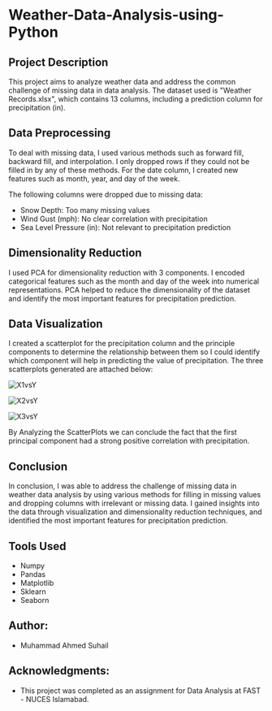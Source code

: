 # Weather-Data-Analysis-using-Python

## Project Description
This project aims to analyze weather data and address the common challenge of missing data in data analysis. The dataset used is "Weather Records.xlsx", which contains 13 columns, including a prediction column for precipitation (in).

## Data Preprocessing
To deal with missing data, I used various methods such as forward fill, backward fill, and interpolation. I only dropped rows if they could not be filled in by any of these methods. For the date column, I created new features such as month, year, and day of the week.

The following columns were dropped due to missing data:
- Snow Depth: Too many missing values
- Wind Gust (mph): No clear correlation with precipitation
- Sea Level Pressure (in): Not relevant to precipitation prediction

## Dimensionality Reduction
I used PCA for dimensionality reduction with 3 components. I encoded categorical features such as the month and day of the week into numerical representations. PCA helped to reduce the dimensionality of the dataset and identify the most important features for precipitation prediction.

## Data Visualization
I created a scatterplot for the precipitation column and the principle components to determine the relationship between them so I could identify which component will help in predicting the value of precipitation.
The three scatterplots generated are attached below:

![X1vsY](https://user-images.githubusercontent.com/72251313/233482591-7a187221-fe2f-42b4-a607-5f37e73ced96.png)

![X2vsY](https://user-images.githubusercontent.com/72251313/233482610-0aa89ded-d33a-4035-99ee-b0058360e8e3.png)

![X3vsY](https://user-images.githubusercontent.com/72251313/233482641-ecb43f0c-fcd7-485d-974a-5ba39bcb3091.png)

By Analyzing the ScatterPlots we can conclude the fact that the first principal component had a strong positive correlation with precipitation.

## Conclusion
In conclusion, I was able to address the challenge of missing data in weather data analysis by using various methods for filling in missing values and dropping columns with irrelevant or missing data. I gained insights into the data through visualization and dimensionality reduction techniques, and identified the most important features for precipitation prediction.

## Tools Used
- Numpy
- Pandas
- Matplotlib
- Sklearn
- Seaborn

## Author:
- Muhammad Ahmed Suhail

## Acknowledgments:
- This project was completed as an assignment for Data Analysis at FAST - NUCES Islamabad.


